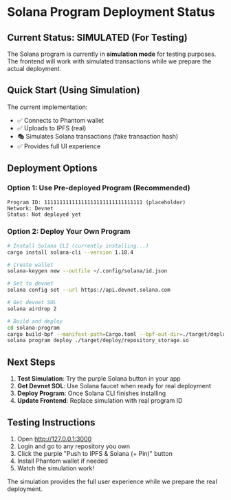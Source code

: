 # Solana Program Deployment Status

## Current Status: SIMULATED (For Testing)

The Solana program is currently in **simulation mode** for testing purposes. The frontend will work with simulated transactions while we prepare the actual deployment.

## Quick Start (Using Simulation)

The current implementation:
- ✅ Connects to Phantom wallet
- ✅ Uploads to IPFS (real)
- 🎭 Simulates Solana transactions (fake transaction hash)
- ✅ Provides full UI experience

## Deployment Options

### Option 1: Use Pre-deployed Program (Recommended)
```
Program ID: 11111111111111111111111111111111 (placeholder)
Network: Devnet
Status: Not deployed yet
```

### Option 2: Deploy Your Own Program
```bash
# Install Solana CLI (currently installing...)
cargo install solana-cli --version 1.18.4

# Create wallet
solana-keygen new --outfile ~/.config/solana/id.json

# Set to devnet
solana config set --url https://api.devnet.solana.com

# Get devnet SOL
solana airdrop 2

# Build and deploy
cd solana-program
cargo build-bpf --manifest-path=Cargo.toml --bpf-out-dir=./target/deploy
solana program deploy ./target/deploy/repository_storage.so
```

## Next Steps

1. **Test Simulation**: Try the purple Solana button in your app
2. **Get Devnet SOL**: Use Solana faucet when ready for real deployment
3. **Deploy Program**: Once Solana CLI finishes installing
4. **Update Frontend**: Replace simulation with real program ID

## Testing Instructions

1. Open http://127.0.0.1:3000
2. Login and go to any repository you own
3. Click the purple "Push to IPFS & Solana (+ Pin)" button
4. Install Phantom wallet if needed
5. Watch the simulation work!

The simulation provides the full user experience while we prepare the real deployment.